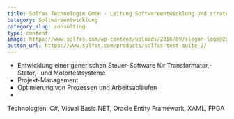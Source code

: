 ```yaml
---
title: Solfas Technologie GmbH - Leitung Softwareentwicklung und strategische Beratung
category: Softwareentwicklung
category_slug: consulting
type: content
image: https://www.solfas.com/wp-content/uploads/2016/09/slogan-logo@2x.png
button_url: https://www.solfas.com/products/solfas-test-suite-2/
---
```

* Entwicklung einer generischen Steuer-Software für Transformator,- Stator,- und Motortestsysteme 
* Projekt-Management
* Optimierung von Prozessen und Arbeitsabläufen
* 

Technologien: C#, Visual Basic.NET, Oracle Entity Framework, XAML, FPGA
